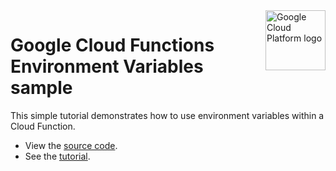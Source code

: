 <img src="https://avatars2.githubusercontent.com/u/2810941?v=3&s=96" alt="Google Cloud Platform logo" title="Google Cloud Platform" align="right" height="96" width="96"/>

# Google Cloud Functions Environment Variables sample

This simple tutorial demonstrates how to use environment variables within a Cloud Function.

- View the [source code][code].
- See the [tutorial].

[code]: index.php
[tutorial]: https://cloud.google.com/functions/docs/samples/functions-env-vars
